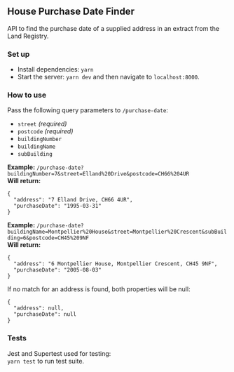 ## House Purchase Date Finder

API to find the purchase date of a supplied address in an extract from the Land Registry.

### Set up
* Install dependencies: `yarn`
* Start the server: `yarn dev` and then navigate to `localhost:8000`.

### How to use

Pass the following query parameters to `/purchase-date`:
* `street` _(required)_
* `postcode` _(required)_
* `buildingNumber`
* `buildingName`
* `subBuilding`

**Example:** `/purchase-date?buildingNumber=7&street=Elland%20Drive&postcode=CH66%204UR`  
**Will return:** 
```
{
  "address": "7 Elland Drive, CH66 4UR",
  "purchaseDate": "1995-03-31"
}
```

**Example:** `/purchase-date?buildingName=Montpellier%20House&street=Montpellier%20Crescent&subBuilding=6&postcode=CH45%209NF`  
**Will return:**
```
{
  "address": "6 Montpellier House, Montpellier Crescent, CH45 9NF",
  "purchaseDate": "2005-08-03"
}
```

If no match for an address is found, both properties will be null: 
```
{
  "address": null,
  "purchaseDate": null
}
```

### Tests
Jest and Supertest used for testing:  
`yarn test` to run test suite. 
